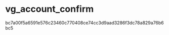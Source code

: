 vg_account_confirm
==================

bc7a00f5a6591e576c23460c770408ce74cc3d9aad3286f3dc78a829a76b6bc5
